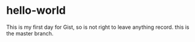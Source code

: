 # hello-world
This is my first day for Gist, so is not right to leave anything record.
this is the master branch.
